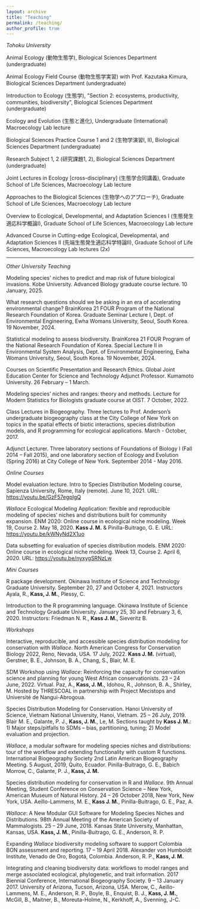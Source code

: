 ```yaml
---
layout: archive
title: "Teaching"
permalink: /teaching/
author_profile: true
---
```


*Tohoku University*

Animal Ecology (動物生態学), Biological Sciences Department (undergraduate)

Animal Ecology Field Course (動物生態学実習) with Prof. Kazutaka Kimura, Biological Sciences Department (undergraduate)

Introduction to Ecology (生態学), "Section 2: ecosystems, productivity, communities, biodiversity", Biological Sciences Department (undergraduate)

Ecology and Evolution (生態と進化), Undergraduate (International) Macroecology Lab lecture

Biological Sciences Practice Course 1 and 2 (生物学演習Ⅰ, II), Biological Sciences Department (undergraduate)

Research Subject 1, 2 (研究課題1, 2), Biological Sciences Department (undergraduate)

Joint Lectures in Ecology [cross-disciplinary] (生態学合同講義),  Graduate School of Life Sciences, Macroecology Lab lecture

Approaches to the Biological Sciences (生物学へのアプローチ), Graduate School of Life Sciences, Macroecology Lab lecture

Overview to Ecological, Developmental, and Adaptation Sciences I (生態発生適応科学概論I), Graduate School of Life Sciences,  Macroecology Lab lecture

Advanced Course in Cutting-edge Ecological, Developmental, and Adaptation Sciences II (先端生態発生適応科学特論II), Graduate School of Life Sciences, Macroecology Lab lectures (2x)


---

*Other University Teaching*

Modeling species' niches to predict and map risk of future biological invasions. Kobe University. Advanced Biology graduate course lecture. 10 January, 2025.

What research questions should we be asking in an era of accelerating environmental change? BrainKorea 21 FOUR Program of the National Research Foundation of Korea. Graduate Seminar Lecture I, Dept. of Environmental Engineering, Ewha Womans University, Seoul, South Korea. 19 November, 2024.

Statistical modeling to assess biodiversity. BrainKorea 21 FOUR Program of the National Research Foundation of Korea. Special Lecture II in Environmental System Analysis, Dept. of Environmental Engineering, Ewha Womans University, Seoul, South Korea. 19 November, 2024.

Courses on Scientific Presentation and Research Ethics. Global Joint Education Center for Science and Technology Adjunct Professor. Kumamoto University. 26 February – 1 March.

Modeling species’ niches and ranges: theory and methods. Lecture for Modern Statistics for Biologists graduate course at OIST. 7 October, 2022. 

Class Lectures in Biogeography. Three lectures to Prof. Anderson’s undergraduate biogeography class at the City College of New York on topics in the spatial effects of biotic interactions, species distribution models, and R programming for ecological applications. March - October, 2017.

Adjunct Lecturer. Three laboratory sections of Foundations of Biology I (Fall 2014 – Fall 2015), and one laboratory section of Ecology and Evolution (Spring 2016) at City College of New York. September 2014 - May 2016.

*Online Courses*

Model evaluation lecture. Intro to Species Distribution Modeling course, Sapienza University, Rome, Italy (remote). June 10, 2021. URL: https://youtu.be/GzF57egpIgQ

*Wallace* Ecological Modeling Application: flexible and reproducible modeling of species’ niches and distributions built for community expansion. ENM 2020: Online course in ecological niche modeling. Week 19, Course 2. May 18, 2020. **Kass J. M.** & Pinilla-Buitrago, G. E. URL: https://youtu.be/kWNyNd2X1uo

Data subsetting for evaluation of species distribution models. ENM 2020: Online course in ecological niche modeling. Week 13, Course 2. April 6, 2020. URL: https://youtu.be/nyxygSRNzLw

*Mini Courses*

R package development. Okinawa Institute of Science and Technology Graduate University. September 20, 27 and October 4, 2021. Instructors Ayala, R., **Kass, J. M.**, Plessy, C.

Introduction to the R programming language. Okinawa Institute of Science and Technology Graduate University. January 25, 30 and February 3, 6, 2020. Instructors: Friedman N. R., **Kass J. M.**, Sieveritz B. 

*Workshops*

Interactive, reproducible, and accessible species distribution modeling for conservation with *Wallace*. North American Congress for Conservation Biology 2022, Reno, Nevada, USA. 17 July, 2022. **Kass J. M.** (virtual), Gerstner, B. E., Johnson, B. A., Chang, S., Blair, M. E.

SDM Workshop using *Wallace*: Reinforcing the capacity for conservation science and planning for young West African conservationists. 23 – 24 June, 2022. Virtual. Paz, A., **Kass, J. M.**, Idohou, R., Johnson, B. A., Shirley, M. Hosted by THRESCOAL in partnership with Project Mecistops and Université de Nangui-Abrogoua.

Species Distribution Modeling for Conservation. Hanoi University of Science, Vietnam National University, Hanoi, Vietnam. 25 – 26 July, 2019. Blair M. E., Galante, P. J., **Kass, J. M.**, Le, M. Sections taught by **Kass J. M.**: 1) Major steps/pitfalls to SDMs – bias, partitioning, tuning; 2) Model evaluation and projection. 

*Wallace*, a modular software for modeling species niches and distributions: tour of the workflow and extending functionality with custom R functions. International Biogeography Society 2nd Latin American Biogeography Meeting. 5 August, 2019, Quito, Ecuador. Pinilla-Buitrago, G. E., Babich Morrow, C., Galante, P. J., **Kass, J. M.**

Species distribution modeling for conservation in R and *Wallace*. 9th Annual Meeting, Student Conference on Conservation Science – New York, American Museum of Natural History. 24 – 26 October 2018, New York, New York, USA. Aeillo-Lammens, M. E., **Kass J. M.**, Pinilla-Buitrago, G. E., Paz, A.

*Wallace*: A New Modular GUI Software for Modeling Species Niches and Distributions. 98th Annual Meeting of the American Society of Mammalogists. 25 – 29 June, 2018. Kansas State University, Manhattan, Kansas, USA. **Kass, J. M.**, Pinilla-Buitrago, G. E., Anderson, R. P.

Expanding *Wallace* biodiversity modeling software to support Colombia BON assessment and reporting. 17 – 19 April 2018. Alexander von Humboldt Institute, Venado de Oro, Bogotá, Colombia. Anderson, R. P., **Kass, J. M.**

Integrating and cleaning biodiversity data: workflows to model ranges and merge associated ecological, phylogenetic, and trait information. 2017 Biennial Conference, International Biogeography Society. 9 – 13 January 2017. University of Arizona, Tucson, Arizona, USA. Merow, C., Aeillo-Lammens, M. E., Anderson, R. P., Boyle, B., Enquist, B. J., **Kass, J. M.**, McGill, B., Maitner, B., Moreuta-Holme, N., Kerkhoff, A., Svenning, J-C.

